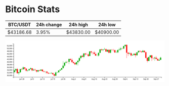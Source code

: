 # Bitcoin Stats

BTC/USDT|24h change|24h high|24h low|
|---|---|---|---|
|$43186.68|3.95%|$43830.00|$40900.00|

<img src="./chart.svg">

